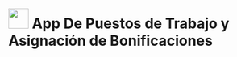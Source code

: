 # <img src="/wwwroot/img/Neo.png" Width="40" Height="40"> App De Puestos de Trabajo y Asignación de Bonificaciones

